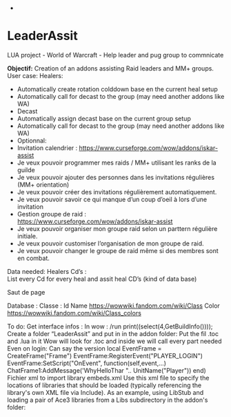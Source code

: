 -
# LeaderAssit
LUA project - World of Warcraft - Help leader and pug group to commnicate

 
**Objectif:** 
Creation of an addons assisting Raid leaders and MM+ groups. 
User case: 
Healers: 
- Automatically create rotation colddown base en the current heal setup 
- Automatically call for decast to the group (may need another addons like WA) 
- Decast 
- Automatically assign decast base on the current group setup 
- Automatically call for decast to the group (may need another addons like WA) 
- Optionnal:  
- Invitation calendrier : https://www.curseforge.com/wow/addons/iskar-assist 
- Je veux pouvoir programmer mes raids / MM+ utilisant les ranks de la guilde 
- Je veux pouvoir ajouter des personnes dans les invitations régulières (MM+ orientation) 
- Je veux pouvoir créer des invitations régulièrement automatiquement. 
- Je veux pouvoir savoir ce qui manque d’un coup d’oeil à lors d’une invitation 
- Gestion groupe de raid : https://www.curseforge.com/wow/addons/iskar-assist 
- Je veux pouvoir organiser mon groupe raid selon un parttern régulière initiale. 
- Je veux pouvoir customiser l’organisation de mon groupe de raid. 
- Je veux pouvoir changer le groupe de raid même si des membres sont en combat. 
 
Data needed: 
Healers Cd’s :  
List every Cd for every heal and assit heal CD’s (kind of data base) 

Saut de page
 
Database : 
Classe : 
Id 
Name https://wowwiki.fandom.com/wiki/Class 
Color https://wowwiki.fandom.com/wiki/Class_colors 
 
To do: 
Get interface infos : 
In wow : /run print((select(4,GetBuildInfo()))); 
Create a folder “LeaderAssit” and put in in the addon folder: 
Put the fil .toc and .lua in it 
Wow will look for .toc and inside we will call every part needed 
Even on login: 
Can say the version 
local EventFrame = CreateFrame("Frame") 
EventFrame:RegisterEvent("PLAYER_LOGIN") 
EventFrame:SetScript("OnEvent", function(self,event,...)  
     ChatFrame1:AddMessage('WhyHelloThar ".. UnitName("Player")) 
end) 
Fichier xml to import library 
embeds.xml 
Use this xml file to specify the locations of libraries that should be loaded (typically referencing the library's own XML file via Include). As an example, using LibStub and loading a pair of Ace3 libraries from a Libs subdirectory in the addon's folder: 
<Ui xsi:schemaLocation="http://www.blizzard.com/wow/ui/ ..\FrameXML\UI.xsd">  <Script file="Libs\LibStub\LibStub.lua"/>  <Include file="Libs\AceAddon-3.0\AceAddon-3.0.xml"/>  <Include file="Libs\AceConsole-3.0\AceConsole-3.0.xml"/></Ui> 
Additional libraries can be added by adding additional Include lines. You could also reference each library's xml file in your addon's .toc file instead, but embeds.xml helps make it clearer which parts of the code belong to the addon itself, and which are part of shared libraries. 
 
 **General:** 
Creation using notepad++ : https://notepad-plus-plus.org/download/v7.6.3.html 
Debug addons :  
https://www.curseforge.com/wow/addons/bugsack 
https://www.curseforge.com/wow/addons/bugsack 
Helper : 
https://www.mmo-champion.com/threads/817817-Creating-Your-Own-WoW-Addon 
https://www.wowhead.com/guide=1949/wow-addon-writing-guide-part-one-how-to-make-your-first-addon 
http://wowprogramming.com/ 
https://www.mmo-champion.com/threads/817817-Creating-Your-Own-WoW-Addon 
https://www.wowace.com/projects/ace3/pages/ace-db-3-0-tutorial to save varaibles ? 
https://www.wowace.com/projects/ace3/pages/ace-gui-3-0-tutorial to help create UI content 
